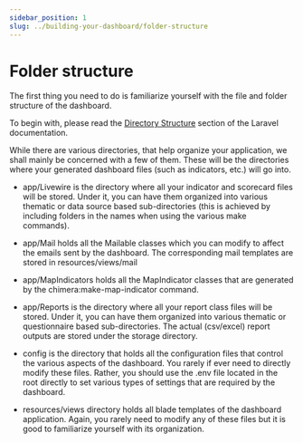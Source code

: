 ```yaml
---
sidebar_position: 1
slug: ../building-your-dashboard/folder-structure
---
```


# Folder structure

The first thing you need to do is familiarize yourself with the file and folder structure of the dashboard.

To begin with, please read the [Directory Structure](https://laravel.com/docs/structure) section of the Laravel documentation.

While there are various directories, that help organize your application, we shall mainly be concerned with a few of them.
These will be the directories where your generated dashboard files (such as indicators, etc.) will go into.

- <span className='text--danger text--light'>app/Livewire</span> is the directory where all your indicator and scorecard files will be stored. Under it, you can have them organized into various thematic or data source based sub-directories (this is achieved by including folders in the names when using the various make commands).

- <span className='text--danger text--light'>app/Mail</span> holds all the Mailable classes which you can modify to affect the emails sent by the dashboard. The corresponding mail templates are stored in <span className='text--danger text--light'>resources/views/mail</span>

- <span className='text--danger text--light'>app/MapIndicators</span> holds all the MapIndicator classes that are generated by the chimera:make-map-indicator command.

- <span className='text--danger text--light'>app/Reports</span> is the directory where all your report class files will be stored. Under it, you can have them organized into various thematic or questionnaire based sub-directories. The actual (csv/excel) report outputs are stored under the <span className='text--danger text--light'>storage</span> directory.

- <span className='text--danger text--light'>config</span> is the directory that holds all the configuration files that control the various aspects of the dashboard. You rarely if ever need to directly modify these files. Rather, you should use the <span className='text--danger text--light'>.env</span> file located in the root directly to set various types of settings that are required by the dashboard.

- <span className='text--danger text--light'>resources/views</span> directory holds all blade templates of the dashboard application. Again, you rarely need to modify any of these files but it is good to familiarize yourself with its organization.